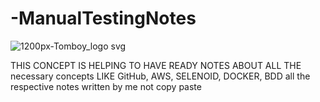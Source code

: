 # -ManualTestingNotes
![1200px-Tomboy_logo svg](https://user-images.githubusercontent.com/50185967/130354765-af2a249c-068a-4cd9-9666-a9f0a2e9aa93.png)


THIS CONCEPT IS HELPING TO HAVE READY NOTES ABOUT ALL THE necessary concepts LIKE 
GitHub, AWS, SELENOID, DOCKER, BDD
all the respective notes written by me not copy paste
